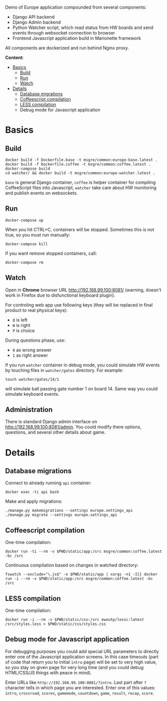 Demo of Europe application compounded from several components:

* Django API backend
* Django Admin backend
* Python Watcher script, which read status from HW boards and send events
  through websocket connection to browser
* Frontend Javascript application build in Marionette framework

All components are dockerized and run behind Nginx proxy.

**Content**:

* [Basics](#basics)
    * [Build](#build)
    * [Run](#run)
    * [Watch](#watch)
* [Details](#details)
    * [Database migrations](#database-migrations)
    * [Coffeescript compilation](#coffeescript-compilation)
    * [LESS compilation](#less-compilation)
    * Debug mode for Javascript application

# Basics

## Build

    docker build -f Dockerfile.base -t msgre/common:europe-base.latest .
    docker build -f Dockerfile.coffee -t msgre/common:coffee.latest .
    docker-compose build
    cd watcher/ && docker build -t msgre/common:europe-watcher.latest .

`base` is general Django container, `coffee` is helper container for compiling 
CoffeeScript files into Javascript, `watcher` take care about HW monitoring
and publish events on websockets.

## Run

    docker-compose up

When you hit CTRL+C, containers will be stopped. Sometimes this is not true,
so you must run manually:

    docker-compose kill

If you want remove stopped containers, call:

    docker-compose rm

## Watch

Open in **Chrome** browser URL http://192.168.99.100:8081/
(warning, doesn't work in Firefox due to disfunctional keyboard plugin).

For controling web app use following keys (they will be replaced in final 
product to real physical keys):

* `Q` is left
* `W` is right
* `P` is choice

During questions phase, use:

* `0` as wrong answer
* `1` as right answer

If you run `watcher` container in debug mode, you could simulate HW events by
touching files in `watcher/gates` directory. For example:

    touch watcher/gates/14/1

will simulate ball passing gate number 1 on board 14. Same way you could 
simulate keyboard events.

## Administration

There is standard Django admin interface on http://192.168.99.100:8081/admin.
You could modify there options, questions, and several other details about
game.

# Details

## Database migrations

Connect to already running `api` container:

    docker exec -ti api bash

Make and apply migrations:

    ./manage.py makemigrations --settings europe.settings_api
    ./manage.py migrate --settings europe.settings_api

## Coffeescript compilation

One-time compilation:

    docker run -ti --rm -v $PWD/static/app:/src msgre/common:coffee.latest -bc /src

Continuous compilation based on changes in watched directory:

    fswatch --exclude="\.js$" -o $PWD/static/app | xargs -n1 -I{} docker run -i --rm -v $PWD/static/app:/src msgre/common:coffee.latest -bc /src

## LESS compilation

One-time compilation:

    docker run -i --rm -v $PWD/static/css:/src ewoutp/lessc:latest /src/styles.less > $PWD/static/css/styles.css

## Debug mode for Javascript application

For debugging purposes you could add special URL parameters to directly enter
one of the Javascript application screens. In this case timeouts (part of code
that return you to initial `intro` page) will be set to very high value, so
you stay on given page for very long time (and you could debug HTML/CSS/JS 
things with peace in mind).

Enter URLs like `http://192.168.99.100:8081/?intro`. Last part after `?` 
character tells in which page you are interested. Enter one of this values:
`intro`, `crossroad`, `scores`, `gamemode`, `countdown`, `game`, `result`, 
`recap`, `score`.
